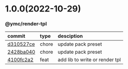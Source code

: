 <a name="1.0.0"></a>
# 1.0.0(2022-10-29)
### @ymc/render-tpl
commit|type|desciption
:----|:----|:----
[d310527ce](https://github.com/ymc-github/js-idea/commit/4d310527cea005b2e8ee3c7c5ab181c19480fc68)|chore|update pack preset
[2428ba040](https://github.com/ymc-github/js-idea/commit/42428ba040748af719f13125ebf77b8ff97ff3cc)|chore|update pack preset
[4100fc2a2](https://github.com/ymc-github/js-idea/commit/34100fc2a27e1d9d1ea610fa2cf7c0193ac4f9da)|feat|add lib to write or render tpl